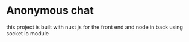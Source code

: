 # Anonymous chat
this project is built with nuxt js  for the front end and node in back using socket io module
